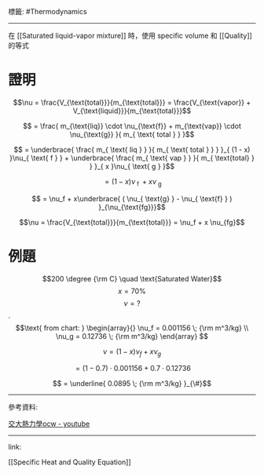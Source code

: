 標籤: #Thermodynamics 

---

在 [[Saturated liquid-vapor mixture]] 時，使用 specific volume 和 [[Quality]] 的等式

# 證明

$$\nu = \frac{V_{\text{total}}}{m_{\text{total}}} = \frac{V_{\text{vapor}} + V_{\text{liquid}}}{m_{\text{total}}}$$

$$ = \frac{ m_{\text{liq}} \cdot \nu_{\text{f}} + m_{\text{vap}} \cdot \nu_{\text{g}} }{ m_{ \text{ total } } }$$

$$ = \underbrace{ \frac{ m_{ \text{ liq } } }{ m_{ \text{ total } } } }_{ (1 - x) }\nu_{ \text{ f } } + \underbrace{ \frac{ m_{ \text{ vap } } }{ m_{ \text{total} } } }_{ x }\nu_{ \text{ g } }$$

$$ = (1 - x)\nu_{ \text{ f } } + x \nu_{ \text{ g } }$$

$$ = \nu_f + x\underbrace{ ( \nu_{ \text{g} } - \nu_{ \text{f} } ) }_{\nu_{\text{fg}}}$$

$$\nu = \frac{V_{\text{total}}}{m_{\text{total}}} = \nu_f + x \nu_{fg}$$

# 例題

$$200 \degree {\rm C} \quad \text{Saturated Water}$$
$$x = 70 \%$$
$$\nu = ?$$
.
$$\text{ from chart: }
\begin{array}{}
	\nu_f = 0.001156 \; {\rm m^3/kg} \\
	\nu_g = 0.12736 \; {\rm m^3/kg}
\end{array}
$$

$$\nu = (1 - x)\nu_f + x\nu_g$$

$$ = (1 - 0.7) \cdot 0.001156 + 0.7 \cdot 0.12736$$

$$ = \underline{ 0.0895 \; {\rm m^3/kg} }_{\#}$$

---

參考資料:

[交大熱力學ocw - youtube](https://youtube.com/playlist?list=PLj6E8qlqmkFt83RMhWiOggy669xF9Z3aA)

---

link:

[[Specific Heat and Quality Equation]]